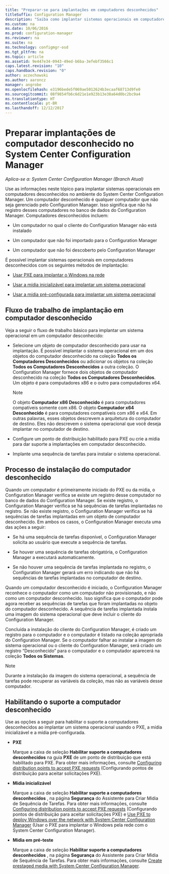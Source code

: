 ```yaml
---
title: "Preparar-se para implantações em computadores desconhecidos"
titleSuffix: Configuration Manager
description: "Saiba como implantar sistemas operacionais em computadores que não são gerenciados pelo Configuration Manager no seu ambiente do System Center Configuration Manager."
ms.custom: na
ms.date: 10/06/2016
ms.prod: configuration-manager
ms.reviewer: na
ms.suite: na
ms.technology: configmgr-osd
ms.tgt_pltfrm: na
ms.topic: article
ms.assetid: 9e447e34-0943-49ed-b6ba-3efebf3566c1
caps.latest.revision: "10"
caps.handback.revision: "0"
author: aczechowski
ms.author: aaroncz
manager: angrobe
ms.openlocfilehash: e3196bede5f069ae5012624b3ecaaf68713d9fe0
ms.sourcegitcommit: 08f9854fb6c6d21e1e923b13e38a64d0bc2bc9a4
ms.translationtype: HT
ms.contentlocale: pt-BR
ms.lasthandoff: 12/12/2017
---
```

# <a name="prepare-for-unknown-computer-deployments-in-system-center-configuration-manager"></a>Preparar implantações de computador desconhecido no System Center Configuration Manager

*Aplica-se a: System Center Configuration Manager (Branch Atual)*

Use as informações neste tópico para implantar sistemas operacionais em computadores desconhecidos no ambiente do System Center Configuration Manager. Um computador desconhecido é qualquer computador que não seja gerenciado pelo Configuration Manager. Isso significa que não há registro desses computadores no banco de dados do Configuration Manager. Computadores desconhecidos incluem:  

-   Um computador no qual o cliente do Configuration Manager não está instalado  

-   Um computador que não foi importado para o Configuration Manager  

-   Um computador que não foi descoberto pelo Configuration Manager  

 É possível implantar sistemas operacionais em computadores desconhecidos com os seguintes métodos de implantação:  

-   [Usar PXE para implantar o Windows na rede](../deploy-use/use-pxe-to-deploy-windows-over-the-network.md)  

-   [Usar a mídia inicializável para implantar um sistema operacional](../deploy-use/create-bootable-media.md)  

-   [Usar a mídia pré-configurada para implantar um sistema operacional](../deploy-use/create-prestaged-media.md)  

## <a name="unknown-computer-deployment-workflow"></a>Fluxo de trabalho de implantação em computador desconhecido  
 Veja a seguir o fluxo de trabalho básico para implantar um sistema operacional em um computador desconhecido:  

-   Selecione um objeto de computador desconhecido para usar na implantação. É possível implantar o sistema operacional em um dos objetos do computador desconhecido na coleção **Todos os Computadores Desconhecidos** ou adicionar os objetos na coleção **Todos os Computadores Desconhecidos** a outra coleção. O Configuration Manager fornece dois objetos de computador desconhecido na coleção **Todos os Computadores Desconhecidos**. Um objeto é para computadores x86 e o outro para computadores x64.  

    > [!NOTE]  
    >  O objeto **Computador x86 Desconhecido** é para computadores compatíveis somente com x86. O objeto **Computador x64 Desconhecido** é para computadores compatíveis com x86 e x64. Em outras palavras, esses objetos descrevem a arquitetura do computador de destino. Eles não descrevem o sistema operacional que você deseja implantar no computador de destino.  

-   Configure um ponto de distribuição habilitado para PXE ou crie a mídia para dar suporte a implantações em computador desconhecido.  

-   Implante uma sequência de tarefas para instalar o sistema operacional.  

## <a name="unknown-computer-installation-process"></a>Processo de instalação do computador desconhecido  
 Quando um computador é primeiramente iniciado do PXE ou da mídia, o Configuration Manager verifica se existe um registro desse computador no banco de dados do Configuration Manager. Se existe registro, o Configuration Manager verifica se há sequências de tarefas implantadas no registro. Se não existe registro, o Configuration Manager verifica se há sequências de tarefas implantadas em um objeto de computador desconhecido. Em ambos os casos, o Configuration Manager executa uma das ações a seguir:  

-   Se há uma sequência de tarefas disponível, o Configuration Manager solicita ao usuário que execute a sequência de tarefas.  

-   Se houver uma sequência de tarefas obrigatória, o Configuration Manager a executará automaticamente.  

-   Se não houver uma sequência de tarefas implantada no registro, o Configuration Manager gerará um erro indicando que não há sequências de tarefas implantadas no computador de destino.  

 Quando um computador desconhecido é iniciado, o Configuration Manager reconhece o computador como um computador não provisionado, e não como um computador desconhecido. Isso significa que o computador pode agora receber as sequências de tarefas que foram implantadas no objeto do computador desconhecido. A sequência de tarefas implantada instala uma imagem do sistema operacional que deve incluir o cliente do Configuration Manager.  

 Concluída a instalação do cliente do Configuration Manager, é criado um registro para o computador e o computador é listado na coleção apropriada do Configuration Manager. Se o computador falhar ao instalar a imagem do sistema operacional ou o cliente do Configuration Manager, será criado um registro “Desconhecido” para o computador e o computador aparecerá na coleção **Todos os Sistemas**.  

> [!NOTE]  
>  Durante a instalação da imagem do sistema operacional, a sequência de tarefas pode recuperar as variáveis da coleção, mas não as variáveis desse computador.  

##  <a name="BKMK_EnablingUnknown"></a> Habilitando o suporte a computador desconhecido  
 Use as opções a seguir para habilitar o suporte a computadores desconhecidos ao implantar um sistema operacional usando o PXE, a mídia inicializável e a mídia pré-configurada.  

-   **PXE**  

     Marque a caixa de seleção **Habilitar suporte a computadores desconhecidos** na guia **PXE** de um ponto de distribuição que está habilitado para PXE. Para obter mais informações, consulte [Configuring distribution points to accept PXE requests](prepare-site-system-roles-for-operating-system-deployments.md#BKMK_PXEDistributionPoint) (Configurando pontos de distribuição para aceitar solicitações PXE).  

-   **Mídia inicializável**  

     Marque a caixa de seleção **Habilitar suporte a computadores desconhecidos** , na página **Segurança** do Assistente para Criar Mídia de Sequência de Tarefas. Para obter mais informações, consulte [Configuring distribution points to accept PXE requests](prepare-site-system-roles-for-operating-system-deployments.md#BKMK_PXEDistributionPoint) (Configurando pontos de distribuição para aceitar solicitações PXE) e [Use PXE to deploy Windows over the network with System Center Configuration Manager](../deploy-use/use-pxe-to-deploy-windows-over-the-network.md) (Usar o PXE para implantar o Windows pela rede com o System Center Configuration Manager).  

-   **Mídia em pré-teste**  

     Marque a caixa de seleção **Habilitar suporte a computadores desconhecidos** , na página **Segurança** do Assistente para Criar Mídia de Sequência de Tarefas. Para obter mais informações, consulte [Create prestaged media with System Center Configuration Manager](../deploy-use/create-prestaged-media.md).  

